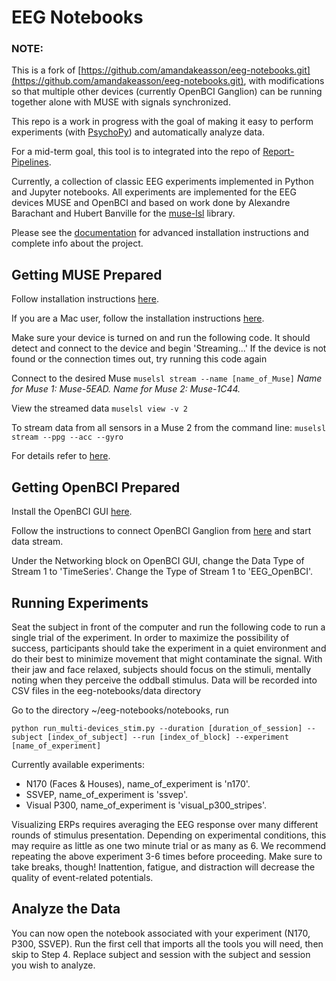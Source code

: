 # EEG Notebooks


### NOTE:
This is a fork of [https://github.com/amandakeasson/eeg-notebooks.git](https://github.com/amandakeasson/eeg-notebooks.git), with modifications so that multiple other devices (currently OpenBCI Ganglion) can be running together alone with MUSE with signals synchronized.

This repo is a work in progress with the goal of making it easy to perform  experiments (with [PsychoPy](https://www.psychopy.org)) and automatically analyze data.

For a mid-term goal, this tool is to integrated into the repo of [Report-Pipelines](https://github.com/AlayaTec/Reporting-Pipeline).

Currently, a collection of classic EEG experiments implemented in Python and Jupyter notebooks. All experiments are implemented for the EEG devices MUSE and OpenBCI and based on work done by Alexandre Barachant and Hubert Banville for the [muse-lsl](https://github.com/alexandrebarachant/muse-lsl) library.

Please see the [documentation](http://eeg-notebooks.readthedocs.io/) for advanced installation instructions and complete info about the project.


## Getting MUSE Prepared

Follow installation instructions [here](http://eeg-notebooks.readthedocs.io/en/latest/setup_instructions_windows.html).

If you are a Mac user, follow the installation instructions [here](https://github.com/AlayaTec/eeg-notebooks/blob/master/mac_multi_devices_instructions_neurobrite.docx).

Make sure your device is turned on and run the following code. It should detect and connect to the device and begin 'Streaming...' If the device is not found or the connection times out, try running this code again

Connect to the desired Muse
`muselsl stream --name [name_of_Muse]`
*Name for Muse 1: Muse-5EAD. Name for Muse 2: Muse-1C44.*

View the streamed data
`muselsl view -v 2`

To stream data from all sensors in a Muse 2 from the command line:
`muselsl stream --ppg --acc --gyro`

For details refer to [here](https://github.com/alexandrebarachant/muse-lsl).

## Getting OpenBCI Prepared

Install the OpenBCI GUI [here](https://github.com/OpenBCI/OpenBCI_GUI).

Follow the instructions to connect OpenBCI Ganglion from [here](https://docs.openbci.com/Tutorials/02-Ganglion_Getting%20Started_Guide) and start data stream.

Under the Networking block on OpenBCI GUI, change the Data Type of Stream 1 to 'TimeSeries'. Change the Type of Stream 1 to 'EEG_OpenBCI'.


## Running Experiments
Seat the subject in front of the computer and run the following code to run a single trial of the experiment.
In order to maximize the possibility of success, participants should take the experiment in a quiet environment and do their best to minimize movement that might contaminate the signal. With their jaw and face relaxed, subjects should focus on the stimuli, mentally noting when they perceive the oddball stimulus.
Data will be recorded into CSV files in the eeg-notebooks/data directory

Go to the directory ~/eeg-notebooks/notebooks, run

`python run_multi-devices_stim.py --duration [duration_of_session] --subject [index_of_subject] --run [index_of_block] --experiment [name_of_experiment]`

Currently available experiments:
- N170 (Faces & Houses), name_of_experiment is 'n170'.
- SSVEP, name_of_experiment is 'ssvep'.
- Visual P300, name_of_experiment is 'visual_p300_stripes'.

Visualizing ERPs requires averaging the EEG response over many different rounds of stimulus presentation. Depending on experimental conditions, this may require as little as one two minute trial or as many as 6. We recommend repeating the above experiment 3-6 times before proceeding.
Make sure to take breaks, though! Inattention, fatigue, and distraction will decrease the quality of event-related potentials.


## Analyze the Data
You can now open the notebook associated with your experiment (N170, P300, SSVEP).
Run the first cell that imports all the tools you will need, then skip to Step 4.
Replace subject and session with the subject and session you wish to analyze.
